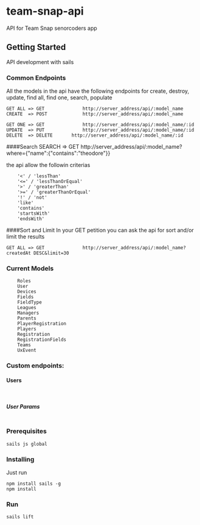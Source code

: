 # team-snap-api

API for Team Snap senorcoders app 

## Getting Started
API development with sails


### Common Endpoints

All the models in the api have the following endpoints for create, destroy, update, find all, find one, search, populate

```
GET ALL => GET				http://server_address/api/:model_name
CREATE  => POST 			http://server_address/api/:model_name

GET ONE => GET				http://server_address/api/:model_name/:id
UPDATE  => PUT				http://server_address/api/:model_name/:id
DELETE  => DELETE 		http://server_address/api/:model_name/:id
```
####Search
SEARCH 	=> GET				http://server_address/api/:model_name?where={"name":{"contains":"theodore"}}

the api allow the followin criterias
```
    '<' / 'lessThan'
    '<=' / 'lessThanOrEqual'
    '>' / 'greaterThan'
    '>=' / 'greaterThanOrEqual'
    '!' / 'not'
    'like'
    'contains'
    'startsWith'
    'endsWith'
```
####Sort and Limit
In your GET petition you can ask the api for sort and/or limit the results
```
GET ALL => GET				http://server_address/api/:model_name?createdAt DESC&limit=30
```

### Current Models

```
	Roles
	User
	Devices
	Fields
	FieldType
	Leagues
	Managers
	Parents
	PlayerRegistration
	Players
	Registration
	RegistrationFields
	Teams
	UxEvent
```

### Custom endpoints:

#### Users
```


```
##### User Params
```

```
### Prerequisites

```
sails js global

```

### Installing
Just run

```
npm install sails -g
npm install
```

### Run

```
sails lift
```
